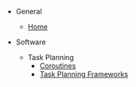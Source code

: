 - General
    - [Home](/)

- Software
    - Task Planning
        - [Coroutines](task_planning/coroutines.md)
        - [Task Planning Frameworks](task_planning/task_planning_frameworks.md)
